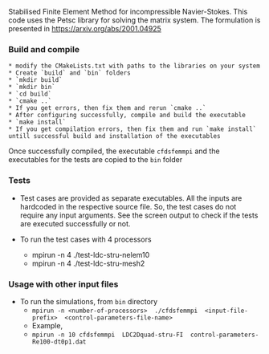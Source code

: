 Stabilised Finite Element Method for incompressible Navier-Stokes. This code uses the Petsc library for solving the matrix system. The formulation is presented in https://arxiv.org/abs/2001.04925


### Build and compile

    * modify the CMakeLists.txt with paths to the libraries on your system
    * Create `build` and `bin` folders
    * `mkdir build`
    * `mkdir bin`
    * `cd build`
    * `cmake ..`
    * If you get errors, then fix them and rerun `cmake ..`
    * After configuring successfully, compile and build the executable
    * `make install`
    * If you get compilation errors, then fix them and run `make install` untill successful build and installation of the executables

Once successfully compiled, the executable `cfdsfemmpi` and the executables for the tests are copied to the `bin` folder

### Tests
* Test cases are provided as separate executables. All the inputs are hardcoded in the respective source file. So, the test cases do not require any input arguments. See the screen output to check if the tests are executed successfully or not.

* To run the test cases with 4 processors
    * mpirun -n 4 ./test-ldc-stru-nelem10
    * mpirun -n 4 ./test-ldc-stru-mesh2

### Usage with other input files

* To run the simulations, from `bin` directory
    * `mpirun -n <number-of-processors>  ./cfdsfemmpi  <input-file-prefix>  <control-parameters-file-name>`
    * Example,
    * `mpirun -n 10 cfdsfemmpi  LDC2Dquad-stru-FI  control-parameters-Re100-dt0p1.dat`
